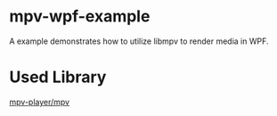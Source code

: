 # mpv-wpf-example
A example demonstrates how to utilize libmpv to render media in WPF.

# Used Library
[mpv-player/mpv](https://github.com/mpv-player/mpv)
